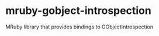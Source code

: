 mruby-gobject-introspection
===========================

MRuby library that provides bindings to GObjectIntrospection

